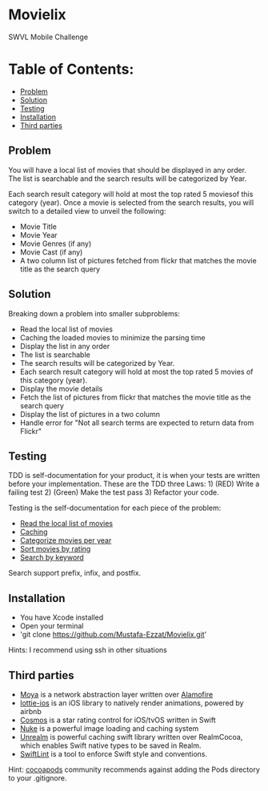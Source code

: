# Movielix

SWVL Mobile Challenge

# Table of Contents:
- [Problem](#problem)
- [Solution](#solution)
- [Testing](#testing)
- [Installation](#installation)
- [Third parties](#Third-parties)

## Problem

You will have a local list of movies that should be displayed in any order. The list is ​searchable and the search results will be categorized by Year.

Each search result category will hold at most the ​top rated 5 movies​ of this category (year​)​.
Once a movie is selected from the search results, you will switch to a detailed view to unveil the following:
- Movie Title
- Movie Year
- Movie Genres (if any)
- Movie Cast (if any)
- A two column list of pictures fetched from flickr that matches the movie title as the search
query

## Solution

Breaking down a problem into smaller subproblems:

- Read the local list of movies
- Caching the loaded movies to minimize the parsing time
- Display the list in any order
- The list is searchable
- The search results will be categorized by Year.
- Each search result category will hold at most the top rated 5 movies of this category (year).
- Display the movie details
- Fetch the list of pictures from flickr that matches the movie title as the search
query
- Display the list of pictures in a two column
- Handle error for "Not all search terms are expected to return data from Flickr"

## Testing

TDD is self-documentation for your product, it is when your tests are written before your implementation. These are the TDD three Laws: 1) (RED) Write a failing test 2) (Green) Make the test pass 3) Refactor your code. 

Testing is the self-documentation for each piece of the problem:

- [Read the local list of movies](https://github.com/Mustafa-Ezzat/Movielix/blob/master/Movielix/MovielixTests/ModulesTests/MovieSearchTests/JsonReaderTests.swift)
- [Caching](https://github.com/Mustafa-Ezzat/Movielix/blob/master/Movielix/MovielixTests/ModulesTests/MovieSearchTests/RealmWorkerTests.swift)
- [Categorize movies per year](https://github.com/Mustafa-Ezzat/Movielix/blob/master/Movielix/MovielixTests/ModulesTests/MovieSearchTests/CategorizerTests.swift)
- [Sort movies by rating](https://github.com/Mustafa-Ezzat/Movielix/blob/master/Movielix/MovielixTests/ModulesTests/MovieSearchTests/MovieSorterTests.swift)
- [Search by keyword](https://github.com/Mustafa-Ezzat/Movielix/blob/master/Movielix/MovielixTests/ModulesTests/MovieSearchTests/MovieSearcherTests.swift)

Search support prefix, infix, and postfix.

## Installation
- You have Xcode installed
- Open your terminal 
- 'git clone https://github.com/Mustafa-Ezzat/Movielix.git'

Hints: I recommend using ssh in other situations

## Third parties
- [Moya](https://github.com/Moya/Moya) is a network abstraction layer written over [Alamofire](https://github.com/Alamofire/Alamofire)
- [lottie-ios](https://github.com/airbnb/lottie-ios) is an iOS library to natively render animations, powered by airbnb
- [Cosmos](https://github.com/evgenyneu/Cosmos) is a star rating control for iOS/tvOS written in Swift
- [Nuke](https://github.com/kean/Nuke) is a powerful image loading and caching system
- [Unrealm](https://github.com/arturdev/Unrealm) is powerful caching swift library written over RealmCocoa, which enables Swift native types to be saved in Realm.
- [SwiftLint](https://github.com/realm/SwiftLint) is a tool to enforce Swift style and conventions.

Hint: [cocoapods](https://guides.cocoapods.org/using/using-cocoapods.html#should-i-check-the-pods-directory-into-source-control) community recommends against adding the Pods directory to your .gitignore.



